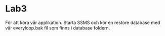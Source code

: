 # Lab3
 För att köra vår applikation. Starta SSMS och kör en restore database med vår everyloop.bak fil som finns i database foldern.

